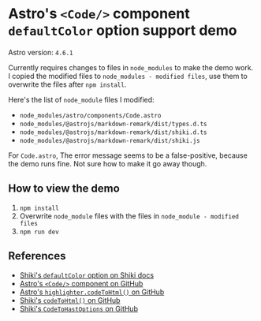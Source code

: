 # Astro's `<Code/>` component `defaultColor` option support demo

Astro version: `4.6.1`

Currently requires changes to files in `node_modules` to make the demo work. I copied the modified files to `node_modules - modified files`, use them to overwrite the files after `npm install`.

Here's the list of `node_module` files I modified:
- `node_modules/astro/components/Code.astro`
- `node_modules/@astrojs/markdown-remark/dist/types.d.ts`
- `node_modules/@astrojs/markdown-remark/dist/shiki.d.ts`
- `node_modules/@astrojs/markdown-remark/dist/shiki.js`



For `Code.astro`, The error message seems to be a false-positive, because the demo runs fine. Not sure how to make it go away though.



## How to view the demo
1. `npm install`
2. Overwrite `node_module` files with the files in `node_module - modified files`
3. `npm run dev`



## References
- [Shiki's `defaultColor` option on Shiki docs](https://shiki.matsu.io/guide/dual-themes#without-default-color)
- [Astro's `<Code/>` component on GitHub](https://github.com/withastro/astro/blob/174ce25f619ea80f77e52f8d2ca864ecc63de938/packages/astro/components/Code.astro#L14)
- [Astro's `highlighter.codeToHtml()` on GitHub](https://github.com/withastro/astro/blob/174ce25f619ea80f77e52f8d2ca864ecc63de938/packages/markdown/remark/src/shiki.ts#L74)
- [Shiki's `codeToHtml()` on GitHub](https://github.com/shikijs/shiki/blob/fc33b7f49eda57647d66300b9eb09daa78e644e6/packages/core/src/code-to-html.ts#L12)
- [Shiki's `CodeToHastOptions` on GitHub](https://github.com/shikijs/shiki/blob/fc33b7f49eda57647d66300b9eb09daa78e644e6/packages/core/src/types/options.ts#L112)
